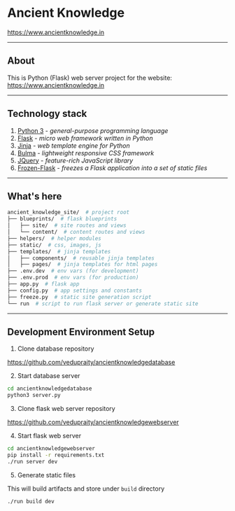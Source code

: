 # Ancient Knowledge

https://www.ancientknowledge.in

---

## About

This is Python (Flask) web server project for the website: https://www.ancientknowledge.in

---

## Technology stack

1. [Python 3](https://www.python.org/downloads/) - *general-purpose programming language*
2. [Flask](https://palletsprojects.com/p/flask/) -  *micro web framework written in Python*
3. [Jinja](https://palletsprojects.com/p/jinja/) - *web template engine for Python*
4. [Bulma](https://bulma.io/) - *lightweight responsive CSS framework*
5. [JQuery](https://jquery.com/) - *feature-rich JavaScript library*
6. [Frozen-Flask](https://pythonhosted.org/Frozen-Flask/) - *freezes a Flask application into a set of static files*

---

## What's here

```sh
ancient_knowledge_site/  # project root
├── blueprints/  # flask blueprints
│   ├── site/  # site routes and views
│   └── content/  # content routes and views
├── helpers/  # helper modules
├── static/  # css, images, js
├── templates/  # jinja templates
│   ├── components/  # reusable jinja templates
│   ├── pages/  # jinja templates for html pages
├── .env.dev  # env vars (for development)
├── .env.prod  # env vars (for production)
├── app.py  # flask app
├── config.py  # app settings and constants
├── freeze.py  # static site generation script
└── run  # script to run flask server or generate static site
```

---

## Development Environment Setup

1. Clone database repository

https://github.com/vedupraity/ancientknowledgedatabase

2. Start database server

```sh
cd ancientknowledgedatabase
python3 server.py
```

3. Clone flask web server repository

https://github.com/vedupraity/ancientknowledgewebserver

4. Start flask web server

```sh
cd ancientknowledgewebserver
pip install -r requirements.txt
./run server dev
```

5. Generate static files

This will build artifacts and store under `build` directory

```sh
./run build dev
```
